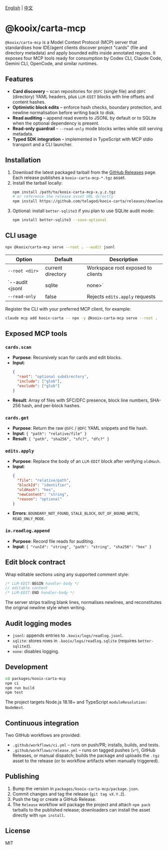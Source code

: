 [English](README.md) | [中文](README.zh-CN.md)

# @kooix/carta-mcp

`@kooix/carta-mcp` is a Model Context Protocol (MCP) server that standardises how IDE/agent clients discover project "cards" (file and directory metadata) and apply bounded edits inside annotated regions. It exposes four MCP tools ready for consumption by Codex CLI, Claude Code, Gemini CLI, OpenCode, and similar runtimes.

## Features
- **Card discovery** – scan repositories for `@SFC` (single file) and `@DFC` (directory) YAML headers, plus `LLM-EDIT` blocks with line offsets and content hashes.
- **Optimistic block edits** – enforce hash checks, boundary protection, and newline normalisation before writing back to disk.
- **Read auditing** – append read events to JSONL by default or to SQLite when the optional dependency is present.
- **Read-only guardrail** – `--read-only` mode blocks writes while still serving metadata.
- **Typed SDK integration** – implemented in TypeScript with MCP stdio transport and a CLI launcher.

## Installation
1. Download the latest packaged tarball from the [GitHub Releases](https://github.com/telagod/kooix-carta/releases) page. Each release publishes a `kooix-carta-mcp-*.tgz` asset.
2. Install the tarball locally:
   ```bash
   npm install /path/to/kooix-carta-mcp-x.y.z.tgz
   # or reference the release asset URL directly
   npm install https://github.com/telagod/kooix-carta/releases/download/vx.y.z/kooix-carta-mcp-x.y.z.tgz
   ```
3. Optional: install `better-sqlite3` if you plan to use SQLite audit mode:
   ```bash
   npm install better-sqlite3 --save-optional
   ```

## CLI usage
```bash
npx @kooix/carta-mcp serve --root . --audit jsonl
```

| Option | Default | Description |
| --- | --- | --- |
| `--root <dir>` | current directory | Workspace root exposed to clients |
| `--audit <jsonl|sqlite|none>` | `jsonl` | Destination for read audit logs. `sqlite` requires the optional dependency. |
| `--read-only` | false | Rejects `edits.apply` requests |

Register the CLI with your preferred MCP client, for example:
```bash
claude mcp add kooix-carta -- npx -y @kooix-carta-mcp serve --root .
```

## Exposed MCP tools
### `cards.scan`
- **Purpose**: Recursively scan for cards and edit blocks.
- **Input**:
  ```json
  {
    "root": "optional subdirectory",
    "include": ["glob"],
    "exclude": ["glob"]
  }
  ```
- **Result**: Array of files with SFC/DFC presence, block line numbers, SHA-256 hash, and per-block hashes.

### `cards.get`
- **Purpose**: Return the raw `@SFC` / `@DFC` YAML snippets and file hash.
- **Input**: `{ "path": "relative/file" }`
- **Result**: `{ "path", "sha256", "sfc?", "dfc?" }`

### `edits.apply`
- **Purpose**: Replace the body of an `LLM-EDIT` block after verifying `oldHash`.
- **Input**:
  ```json
  {
    "file": "relative/path",
    "blockId": "identifier",
    "oldHash": "hex",
    "newContent": "string",
    "reason": "optional"
  }
  ```
- **Errors**: `BOUNDARY_NOT_FOUND`, `STALE_BLOCK`, `OUT_OF_BOUND_WRITE`, `READ_ONLY_MODE`.

### `io.readlog.append`
- **Purpose**: Record file reads for auditing.
- **Input**: `{ "runId": "string", "path": "string", "sha256": "hex" }`

## Edit block contract
Wrap editable sections using any supported comment style:
```ts
/* LLM-EDIT:BEGIN handler-body */
// editable content
/* LLM-EDIT:END handler-body */
```
The server strips trailing blank lines, normalises newlines, and reconstitutes the original newline style when writing.

## Audit logging modes
- `jsonl`: appends entries to `.kooix/logs/readlog.jsonl`.
- `sqlite`: stores rows in `.kooix/logs/readlog.sqlite` (requires `better-sqlite3`).
- `none`: disables logging.

## Development
```bash
cd packages/kooix-carta-mcp
npm ci
npm run build
npm test
```
The project targets Node.js 18.18+ and TypeScript `moduleResolution: NodeNext`.

## Continuous integration
Two GitHub workflows are provided:
- `.github/workflows/ci.yml` – runs on push/PR; installs, builds, and tests.
- `.github/workflows/release.yml` – runs on tagged pushes (`v*`), GitHub Releases, or manual dispatch; builds the package and uploads the `.tgz` asset to the release (or to workflow artifacts when manually triggered).

## Publishing
1. Bump the version in `packages/kooix-carta-mcp/package.json`.
2. Commit changes and tag the release (`git tag vX.Y.Z`).
3. Push the tag or create a GitHub Release.
4. The `Release` workflow will package the project and attach `npm pack` tarballs to the published release; downloaders can install the asset directly with `npm install`.

## License
MIT
